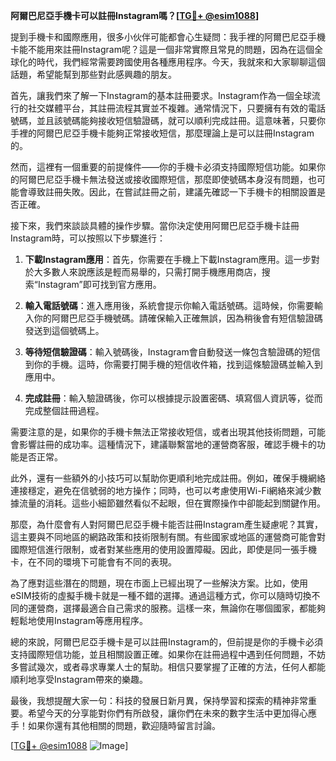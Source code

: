 **阿爾巴尼亞手機卡可以註冊Instagram嗎？[[TG💪+ @esim1088](https://t.me/s/esim1088)]**

提到手機卡和國際應用，很多小伙伴可能都會心生疑問：我手裡的阿爾巴尼亞手機卡能不能用來註冊Instagram呢？這是一個非常實際且常見的問題，因為在這個全球化的時代，我們經常需要跨國使用各種應用程序。今天，我就來和大家聊聊這個話題，希望能幫到那些對此感興趣的朋友。

首先，讓我們來了解一下Instagram的基本註冊要求。Instagram作為一個全球流行的社交媒體平台，其註冊流程其實並不複雜。通常情況下，只要擁有有效的電話號碼，並且該號碼能夠接收短信驗證碼，就可以順利完成註冊。這意味著，只要你手裡的阿爾巴尼亞手機卡能夠正常接收短信，那麼理論上是可以註冊Instagram的。

然而，這裡有一個重要的前提條件——你的手機卡必須支持國際短信功能。如果你的阿爾巴尼亞手機卡無法發送或接收國際短信，那麼即使號碼本身沒有問題，也可能會導致註冊失敗。因此，在嘗試註冊之前，建議先確認一下手機卡的相關設置是否正確。

接下來，我們來談談具體的操作步驟。當你決定使用阿爾巴尼亞手機卡註冊Instagram時，可以按照以下步驟進行：

1. **下載Instagram應用**：首先，你需要在手機上下載Instagram應用。這一步對於大多數人來說應該是輕而易舉的，只需打開手機應用商店，搜索“Instagram”即可找到官方應用。

2. **輸入電話號碼**：進入應用後，系統會提示你輸入電話號碼。這時候，你需要輸入你的阿爾巴尼亞手機號碼。請確保輸入正確無誤，因為稍後會有短信驗證碼發送到這個號碼上。

3. **等待短信驗證碼**：輸入號碼後，Instagram會自動發送一條包含驗證碼的短信到你的手機。這時，你需要打開手機的短信收件箱，找到這條驗證碼並輸入到應用中。

4. **完成註冊**：輸入驗證碼後，你可以根據提示設置密碼、填寫個人資訊等，從而完成整個註冊過程。

需要注意的是，如果你的手機卡無法正常接收短信，或者出現其他技術問題，可能會影響註冊的成功率。這種情況下，建議聯繫當地的運營商客服，確認手機卡的功能是否正常。

此外，還有一些額外的小技巧可以幫助你更順利地完成註冊。例如，確保手機網絡連接穩定，避免在信號弱的地方操作；同時，也可以考慮使用Wi-Fi網絡來減少數據流量的消耗。這些小細節雖然看似不起眼，但在實際操作中卻能起到關鍵作用。

那麼，為什麼會有人對阿爾巴尼亞手機卡能否註冊Instagram產生疑慮呢？其實，這主要與不同地區的網路政策和技術限制有關。有些國家或地區的運營商可能會對國際短信進行限制，或者對某些應用的使用設置障礙。因此，即使是同一張手機卡，在不同的環境下可能會有不同的表現。

為了應對這些潛在的問題，現在市面上已經出現了一些解決方案。比如，使用eSIM技術的虛擬手機卡就是一種不錯的選擇。通過這種方式，你可以隨時切換不同的運營商，選擇最適合自己需求的服務。這樣一來，無論你在哪個國家，都能夠輕鬆地使用Instagram等應用程序。

總的來說，阿爾巴尼亞手機卡是可以註冊Instagram的，但前提是你的手機卡必須支持國際短信功能，並且相關設置正確。如果你在註冊過程中遇到任何問題，不妨多嘗試幾次，或者尋求專業人士的幫助。相信只要掌握了正確的方法，任何人都能順利地享受Instagram帶來的樂趣。

最後，我想提醒大家一句：科技的發展日新月異，保持學習和探索的精神非常重要。希望今天的分享能對你們有所啟發，讓你們在未來的數字生活中更加得心應手！如果你還有其他相關的問題，歡迎隨時留言討論。

[[TG💪+ @esim1088](https://t.me/s/esim1088) ![Image](https://i.postimg.cc/4NQfJmqS/Snipaste-2025-05-13-00-14-12.png)]